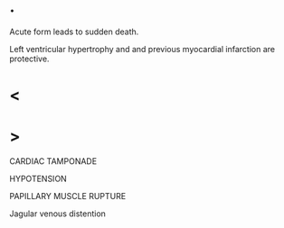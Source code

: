 # .

Acute form leads to sudden death.

Left ventricular hypertrophy and and previous myocardial infarction are protective.

# <

# >

CARDIAC TAMPONADE

HYPOTENSION

PAPILLARY MUSCLE RUPTURE

Jagular venous distention
